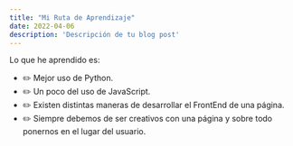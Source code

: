 ```yaml
---
title: "Mi Ruta de Aprendizaje"
date: 2022-04-06
description: 'Descripción de tu blog post'
---
```


Lo que he aprendido es:

- ✏️ Mejor uso de Python.
- ✏️ Un poco del uso de JavaScript.
- ✏️ Existen distintas maneras de desarrollar el FrontEnd de una página.
- ✏️ Siempre debemos de ser creativos con una página y sobre todo ponernos en el lugar del usuario.
